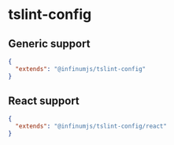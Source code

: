 # tslint-config

## Generic support

```json
{
  "extends": "@infinumjs/tslint-config"
}
```

## React support

```json
{
  "extends": "@infinumjs/tslint-config/react"
}
```
